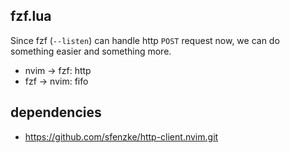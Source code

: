 ## fzf.lua

Since fzf (`--listen`) can handle http `POST` request now, we can do something easier and something more.
* nvim -> fzf: http
* fzf -> nvim: fifo

## dependencies
* https://github.com/sfenzke/http-client.nvim.git
